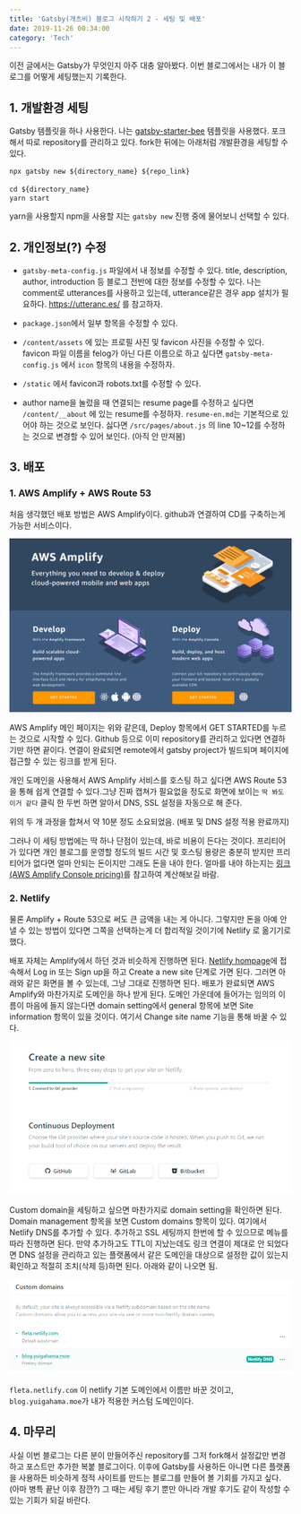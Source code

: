 ```yaml
---
title: 'Gatsby(개츠비) 블로그 시작하기 2 - 세팅 및 배포'
date: 2019-11-26 00:34:00
category: 'Tech'
---
```



이전 글에서는 Gatsby가 무엇인지 아주 대충 알아봤다. 이번 블로그에서는 내가 이 블로그를 어떻게 세팅했는지 기록한다.


## 1. 개발환경 세팅

Gatsby 템플릿을 하나 사용한다. 나는 [gatsby-starter-bee](https://github.com/JaeYeopHan/gatsby-starter-bee) 템플릿을 사용했다. 포크해서 따로 repository를 관리하고 있다. fork한 뒤에는 아래처럼 개발환경을 세팅할 수 있다.

```
npx gatsby new ${directory_name} ${repo_link}

cd ${directory_name}
yarn start
```

yarn을 사용할지 npm을 사용할 지는 `gatsby new` 진행 중에 물어보니 선택할 수 있다.

## 2. 개인정보(?) 수정

- `gatsby-meta-config.js` 파일에서 내 정보를 수정할 수 있다. title, description, author, introduction 등 블로그 전반에 대한 정보를 수정할 수 있다. 나는 comment로 utterances를 사용하고 있는데, utterance같은 경우 app 설치가 필요하다. https://utteranc.es/ 를 참고하자.

- `package.json`에서 일부 항목을 수정할 수 있다.

- `/content/assets` 에 있는 프로필 사진 및 favicon 사진을 수정할 수 있다. favicon 파일 이름을 felog가 아닌 다른 이름으로 하고 싶다면 `gatsby-meta-config.js` 에서 `icon` 항목의 내용을 수정하자.

- `/static` 에서 favicon과 robots.txt를 수정할 수 있다. 

- author name을 눌렀을 때 연결되는 resume page를 수정하고 싶다면 `/content/__about` 에 있는 resume를 수정하자. `resume-en.md`는 기본적으로 있어야 하는 것으로 보인다. 싫다면 `/src/pages/about.js` 의 line 10~12를 수정하는 것으로 변경할 수 있어 보인다. (아직 안 만져봄)

## 3. 배포

### 1. AWS Amplify + AWS Route 53

처음 생각했던 배포 방법은 AWS Amplify이다. github과 연결하여 CD를 구축하는게 가능한 서비스이다. 

![AWS Amplify main](images/start-gatsby-blog/aws-amplify-main.png)

AWS Amplify 메인 페이지는 위와 같은데, Deploy 항목에서 GET STARTED를 누르는 것으로 시작할 수 있다. Github 등으로 이미 repository를 관리하고 있다면 연결하기만 하면 끝이다. 연결이 완료되면 remote에서 gatsby project가 빌드되며 페이지에 접근할 수 있는 링크를 받게 된다. 

개인 도메인을 사용해서 AWS Amplify 서비스를 호스팅 하고 싶다면 AWS Route 53을 통해 쉽게 연결할 수 있다.그냥 진짜 캡쳐가 필요없을 정도로 화면에 보이는 `딱 봐도 이거 같다` 클릭 한 두번 하면 알아서 DNS, SSL 설정을 자동으로 해 준다. 

위의 두 개 과정을 합쳐서 약 10분 정도 소요되었음. (배포 및 DNS 설정 적용 완료까지)

그러나 이 세팅 방법에는 딱 하나 단점이 있는데, 바로 비용이 든다는 것이다. 프리티어가 있다면 개인 블로그를 운영할 정도의 빌드 시간 및 호스팅 용량은 충분히 받지만 프리티어가 없다면 얼마 안되는 돈이지만 그래도 돈을 내야 한다. 얼마를 내야 하는지는 [링크(AWS Amplify Console pricing)](https://aws.amazon.com/ko/amplify/console/pricing/)를 참고하여 계산해보길 바람.  

### 2. Netlify

물론 Amplify + Route 53으로 써도 큰 금액을 내는 게 아니다. 그렇지만 돈을 아예 안 낼 수 있는 방법이 있다면 그쪽을 선택하는게 더 합리적일 것이기에 Netlify 로 옮기기로 했다. 

배포 자체는 Amplify에서 하던 것과 비슷하게 진행하면 된다. [Netlify hompage](https://www.netlify.com/)에 접속해서 Log in 또는 Sign up을 하고 Create a new site 단계로 가면 된다. 그러면 아래와 같은 화면을 볼 수 있는데, 그냥 그대로 진행하면 된다. 배포가 완료되면 AWS Amplify와 마찬가지로 도메인을 하나 받게 된다. 도메인 가운데에 들어가는 임의의 이름이 마음에 들지 않는다면 domain setting에서 general 항목에 보면 Site information 항목이 있을 것이다. 여기서 Change site name 기능을 통해 바꿀 수 있다.

![netlify-main-stage](images/start-gatsby-blog/netlify-main-stage.png)

Custom domain을 세팅하고 싶으면 마찬가지로 domain setting을 확인하면 된다. Domain management 항목을 보면 Custom domains 항목이 있다. 여기에서 Netlify DNS를 추가할 수 있다. 추가하고 SSL 세팅까지 한번에 할 수 있으므로 메뉴를 따라 진행하면 된다. 만약 추가하고도 TTL이 지났는데도 링크 연결이 제대로 안 되었다면 DNS 설정을 관리하고 있는 플랫폼에서 같은 도메인을 대상으로 설정한 값이 있는지 확인하고 적절히 조치(삭제 등)하면 된다. 아래와 같이 나오면 됨. 

![netlify-domain-list](images/start-gatsby-blog/netlify-domain-list.png)

`fleta.netlify.com` 이 netlify 기본 도메인에서 이름만 바꾼 것이고, `blog.yuigahama.moe`가 내가 적용한 커스텀 도메인이다.

## 4. 마무리

사실 이번 블로그는 다른 분이 만들어주신 repository를 그저 fork해서 설정값만 변경하고 포스트만 추가한 복붙 블로그이다. 이후에 Gatsby를 사용하든 아니면 다른 플랫폼을 사용하든 비슷하게 정적 사이트를 만드는 블로그를 만들어 볼 기회를 가지고 싶다. (아마 병특 끝난 이후 잠깐?) 그 때는 세팅 후기 뿐만 아니라 개발 후기도 같이 작성할 수 있는 기회가 되길 바란다.